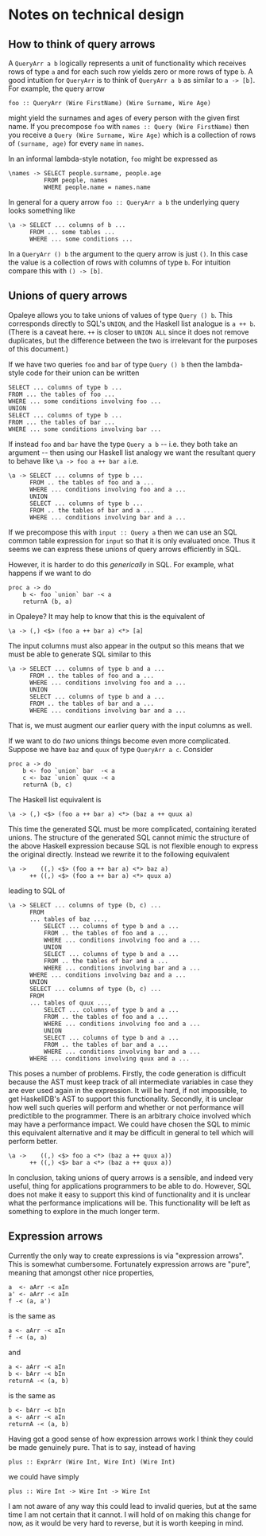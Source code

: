 # Notes on technical design

## How to think of query arrows

A `QueryArr a b` logically represents a unit of functionality which
receives rows of type `a` and for each such row yields zero or more
rows of type `b`.  A good intuition for `QueryArr` is to think of
`QueryArr a b` as similar to `a -> [b]`.  For example, the query arrow

    foo :: QueryArr (Wire FirstName) (Wire Surname, Wire Age)

might yield the surnames and ages of every person with the given first
name.  If you precompose `foo` with `names :: Query (Wire FirstName)`
then you receive a `Query (Wire Surname, Wire Age)` which is a
collection of rows of `(surname, age)` for every `name` in `names`.

In an informal lambda-style notation, `foo` might be expressed as

    \names -> SELECT people.surname, people.age
              FROM people, names
              WHERE people.name = names.name

In general for a query arrow `foo :: QueryArr a b` the underlying
query looks something like

    \a -> SELECT ... columns of b ...
          FROM ... some tables ...
          WHERE ... some conditions ...

In a `QueryArr () b` the argument to the query arrow is just `()`.  In
this case the value is a collection of rows with columns of type `b`.
For intuition compare this with `() -> [b]`.

## Unions of query arrows

Opaleye allows you to take unions of values of type `Query () b`.
This corresponds directly to SQL's `UNION`, and the Haskell list
analogue is `a ++ b`.  (There is a caveat here.  `++` is closer to
`UNION ALL` since it does not remove duplicates, but the difference
between the two is irrelevant for the purposes of this document.)

If we have two queries `foo` and `bar` of type `Query () b` then the
lambda-style code for their union can be written

    SELECT ... columns of type b ...
    FROM ... the tables of foo ...
    WHERE ... some conditions involving foo ...
    UNION
    SELECT ... columns of type b ...
    FROM ... the tables of bar ...
    WHERE ... some conditions involving bar ...

If instead `foo` and `bar` have the type `Query a b` -- i.e. they both
take an argument -- then using our Haskell list analogy we want the
resultant query to behave like `\a -> foo a ++ bar a` i.e.

    \a -> SELECT ... columns of type b ...
          FROM .. the tables of foo and a ...
          WHERE ... conditions involving foo and a ...
          UNION
          SELECT ... columns of type b ...
          FROM .. the tables of bar and a ...
          WHERE ... conditions involving bar and a ...
          
If we precompose this with `input :: Query a` then we can use an SQL
common table expression for `input` so that it is only evaluated once.
Thus it seems we can express these unions of query arrows efficiently
in SQL.

However, it is harder to do this *generically* in SQL.  For example,
what happens if we want to do

    proc a -> do
        b <- foo `union` bar -< a
        returnA (b, a)

in Opaleye?  It may help to know that this is the equivalent of

    \a -> (,) <$> (foo a ++ bar a) <*> [a]

The input columns must also appear in the output so this means that we
must be able to generate SQL similar to this

    \a -> SELECT ... columns of type b and a ...
          FROM .. the tables of foo and a ...
          WHERE ... conditions involving foo and a ...
          UNION
          SELECT ... columns of type b and a ...
          FROM .. the tables of bar and a ...
          WHERE ... conditions involving bar and a ...

That is, we must augment our earlier query with the input columns as well.

If we want to do *two* unions things become even more complicated.
Suppose we have `baz` and `quux` of type `QueryArr a c`.  Consider

    proc a -> do
        b <- foo `union` bar  -< a
        c <- baz `union` quux -< a
        returnA (b, c)

The Haskell list equivalent is

    \a -> (,) <$> (foo a ++ bar a) <*> (baz a ++ quux a)

This time the generated SQL must be more complicated, containing
iterated unions.  The structure of the generated SQL cannot mimic the
structure of the above Haskell expression because SQL is not flexible
enough to express the original directly.  Instead we rewrite it to the
following equivalent

    \a ->    ((,) <$> (foo a ++ bar a) <*> baz a)
          ++ ((,) <$> (foo a ++ bar a) <*> quux a)

leading to SQL of

    \a -> SELECT ... columns of type (b, c) ...
          FROM
          ... tables of baz ...,
              SELECT ... columns of type b and a ...
              FROM .. the tables of foo and a ...
              WHERE ... conditions involving foo and a ...
              UNION
              SELECT ... columns of type b and a ...
              FROM .. the tables of bar and a ...
              WHERE ... conditions involving bar and a ...
          WHERE ... conditions involving baz and a ...
          UNION
          SELECT ... columns of type (b, c) ...
          FROM
          ... tables of quux ...,
              SELECT ... columns of type b and a ...
              FROM .. the tables of foo and a ...
              WHERE ... conditions involving foo and a ...
              UNION
              SELECT ... columns of type b and a ...
              FROM .. the tables of bar and a ...
              WHERE ... conditions involving bar and a ...
          WHERE ... conditions involving quux and a ...

This poses a number of problems.  Firstly, the code generation is
difficult because the AST must keep track of all intermediate variables
in case they are ever used again in the expression.  It will be hard,
if not impossible, to get HaskellDB's AST to support this
functionality.  Secondly, it is unclear how well such queries will
perform and whether or not performance will predictible to the
programmer.  There is an arbitrary choice involved which may have a
performance impact.  We could have chosen the SQL to mimic this
equivalent alternative and it may be difficult in general to tell
which will perform better.

    \a ->    ((,) <$> foo a <*> (baz a ++ quux a))
          ++ ((,) <$> bar a <*> (baz a ++ quux a))

In conclusion, taking unions of query arrows is a sensible, and indeed
very useful, thing for applications programmers to be able to do.
However, SQL does not make it easy to support this kind of
functionality and it is unclear what the performance implications will
be.  This functionality will be left as something to explore in the
much longer term.

## Expression arrows

Currently the only way to create expressions is via "expression
arrows".  This is somewhat cumbersome.  Fortunately expression arrows
are "pure", meaning that amongst other nice properties,

    a  <- aArr -< aIn
    a' <- aArr -< aIn
    f -< (a, a')

is the same as

    a <- aArr -< aIn
    f -< (a, a)

and

    a <- aArr -< aIn
    b <- bArr -< bIn
    returnA -< (a, b)

is the same as

    b <- bArr -< bIn
    a <- aArr -< aIn
    returnA -< (a, b)

Having got a good sense of how expression arrows work I think they
could be made genuinely pure.  That is to say, instead of having

    plus :: ExprArr (Wire Int, Wire Int) (Wire Int)

we could have simply

    plus :: Wire Int -> Wire Int -> Wire Int

I am not aware of any way this could lead to invalid queries, but at
the same time I am not certain that it cannot.  I will hold of on
making this change for now, as it would be very hard to reverse, but
it is worth keeping in mind.
